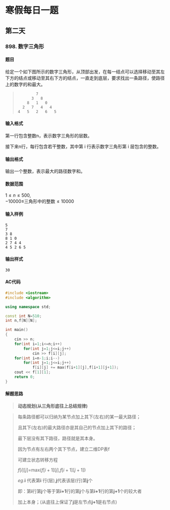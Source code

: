 # 寒假每日一题

## 第二天

### 898. 数字三角形

#### 题目

给定一个如下图所示的数字三角形，从顶部出发，在每一结点可以选择移动至其左下方的结点或移动至其右下方的结点，一直走到底层，要求找出一条路径，使路径上的数字的和最大。  

> ```
>         7
>       3   8
>     8   1   0
>   2   7   4   4
> 4   5   2   6   5
> ```

####  输入格式

第一行包含整数n，表示数字三角形的层数。  

接下来n行，每行包含若干整数，其中第 i 行表示数字三角形第 i 层包含的整数。  

#### 输出格式

输出一个整数，表示最大的路径数字和。 

#### 数据范围

$1≤n≤500$,  
$-10000≤$三角形中的整数$≤10000$

#### 输入样例

```
5
7
3 8
8 1 0 
2 7 4 4
4 5 2 6 5
```

#### 输出样式

```
30
```

#### AC代码

```c++
#include <iostream>
#include <algorithm>

using namespace std;

const int N=510;
int n,f[N][N];

int main()
{
    cin >> n;
    for(int i=1;i<=n;i++)
        for(int j=1;j<=i;j++)
            cin >> f[i][j];
    for(int i=n-1;i;i--)
        for(int j=1;j<=i;j++)
            f[i][j] += max(f[i+1][j],f[i+1][j+1]);
    cout << f[1][1];
    return 0;
}
```

#### 解题思路

> **动态规划(从三角形底往上总结规律)**

> 每条路径都可以归纳为某节点加上其下(左右)的某一最大路径；
>
> 且其下(左右)的最大路径亦是其自己的节点加上其下的路径；
>
> 最下层没有其下路径，路径就是其本身。
>
> 因为节点有左右两个其下节点，建立二维DP表f
>
> 可建立状态转移方程
>
> $f[i][j]$=max($f[i+1][j]$,$f[i+1][j+1]$)
>
> $eg$.**i** 代表第**i** 行(层),**j**代表该层(行)第**j**个
>
> 即：第**i**行第**j**个等于第**i+1**行的第**j**个与第**i+1**行的第**j+1**个的较大者
>
> 加上本身；(从底往上保证了**j**是左节点**j+1**是右节点)